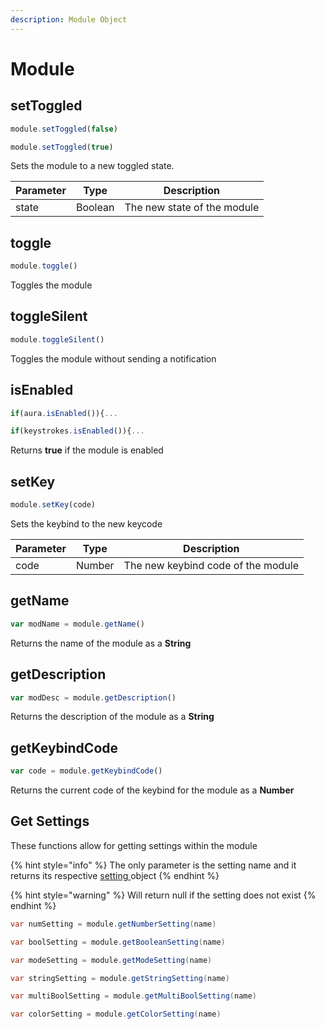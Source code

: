 ```yaml
---
description: Module Object
---
```


# Module

## setToggled

```javascript
module.setToggled(false)

module.setToggled(true)
```

Sets the module to a new toggled state.

| Parameter | Type    | Description                 |
| --------- | ------- | --------------------------- |
| state     | Boolean | The new state of the module |

## toggle

```javascript
module.toggle()
```

Toggles the module

## toggleSilent

```javascript
module.toggleSilent()
```

Toggles the module without sending a notification

## isEnabled

```javascript
if(aura.isEnabled()){...

if(keystrokes.isEnabled()){...
```

Returns **true** if the module is enabled

## setKey

```javascript
module.setKey(code)
```

Sets the keybind to the new keycode

| Parameter | Type   | Description                        |
| --------- | ------ | ---------------------------------- |
| code      | Number | The new keybind code of the module |

## getName

```javascript
var modName = module.getName()
```

Returns the name of the module as a **String**

## getDescription

```javascript
var modDesc = module.getDescription()
```

Returns the description of the module as a **String**

## getKeybindCode

```javascript
var code = module.getKeybindCode()
```

Returns the current code of the keybind for the module as a **Number**

## Get Settings

These functions allow for getting settings within the module

{% hint style="info" %}
The only parameter is the setting name and it returns its respective [setting ](../settings.md)object
{% endhint %}

{% hint style="warning" %}
Will return null if the setting does not exist
{% endhint %}

```java
var numSetting = module.getNumberSetting(name)

var boolSetting = module.getBooleanSetting(name)

var modeSetting = module.getModeSetting(name)

var stringSetting = module.getStringSetting(name)

var multiBoolSetting = module.getMultiBoolSetting(name)

var colorSetting = module.getColorSetting(name)
```

